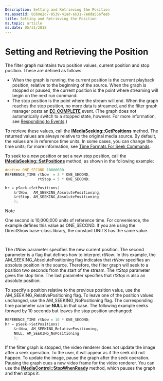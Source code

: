 ```yaml
---
Description: Setting and Retrieving the Position
ms.assetid: 06b0e2d7-9539-41ad-a631-7e8da556feeb
title: Setting and Retrieving the Position
ms.topic: article
ms.date: 05/31/2018
---
```


# Setting and Retrieving the Position

The filter graph maintains two position values, current position and stop position. These are defined as follows:

-   When the graph is running, the current position is the current playback position, relative to the beginning of the source. When the graph is stopped or paused, the current position is the point where streaming will begin on the next run command.
-   The stop position is the point where the stream will end. When the graph reaches the stop position, no more data is streamed, and the filter graph manager posts an [**EC\_COMPLETE**](ec-complete.md) event. (The graph does not automatically switch to a stopped state, however. For more information, see [Responding to Events](responding-to-events.md).)

To retrieve these values, call the [**IMediaSeeking::GetPositions**](/windows/desktop/api/Strmif/nf-strmif-imediaseeking-getpositions) method. The returned values are always relative to the original media source. By default, the values are in reference time units. In some cases, you can change the time units; for more information, see [Time Formats For Seek Commands](time-formats-for-seek-commands.md).

To seek to a new position or set a new stop position, call the [**IMediaSeeking::SetPositions**](/windows/desktop/api/Strmif/nf-strmif-imediaseeking-setpositions) method, as shown in the following example:


```C++
#define ONE_SECOND 10000000
REFERENCE_TIME rtNow  = 2 * ONE_SECOND, 
               rtStop = 5 * ONE_SECOND;

hr = pSeek->SetPositions(
    &rtNow,  AM_SEEKING_AbsolutePositioning, 
    &rtStop, AM_SEEKING_AbsolutePositioning
    );
```



> [!Note]  
> One second is 10,000,000 units of reference time. For convenience, the example defines this value as ONE\_SECOND. If you are using the DirectShow base-class library, the constant UNITS has the same value.

 

The *rtNow* parameter specifies the new current position. The second parameter is a flag that defines how to interpret *rtNow*. In this example, the AM\_SEEKING\_AbsolutePositioning flag indicates that *rtNow* specifies an absolute position in the source. Therefore, the filter graph will seek to a position two seconds from the start of the stream. The *rtStop* parameter gives the stop time. The last parameter specifies that *rtStop* is also an absolute position.

To specify a position relative to the previous position value, use the AM\_SEEKING\_RelativePositioning flag. To leave one of the position values unchanged, use the AM\_SEEKING\_NoPositioning flag. The corresponding time parameter can be **NULL** in that case. The following example seeks forward by 10 seconds but leaves the stop position unchanged:


```C++
REFERENCE_TIME rtNow = 10 * ONE_SECOND;
hr = pSeek->SetPositions(
    &rtNow, AM_SEEKING_RelativePositioning, 
    NULL, AM_SEEKING_NoPositioning
    );
```



If the filter graph is stopped, the video renderer does not update the image after a seek operation. To the user, it will appear as if the seek did not happen. To update the image, pause the graph after the seek operation. Pausing the graph cues a new video frame for the video renderer. You can use the [**IMediaControl::StopWhenReady**](/windows/desktop/api/Control/nf-control-imediacontrol-stopwhenready) method, which pauses the graph and then stops it.

 

 



